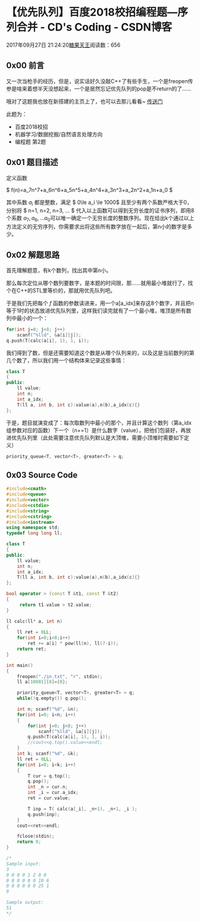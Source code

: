 # 【优先队列】百度2018校招编程题—序列合并 - CD's Coding - CSDN博客





2017年09月27日 21:24:20[糖果天王](https://me.csdn.net/okcd00)阅读数：656








## 0x00 前言

又一次当枪手的经历，但是，说实话好久没敲C++了有些手生，一个是freopen传参是啥来着想半天没想起来，一个是居然忘记优先队列的pop是不return的了……

哦对了这题我也放在新搭建的主页上了，也可以去那儿看看~ [传送门](https://okcd00.github.io/articles/2017-09/%E3%80%90%E4%BC%98%E5%85%88%E9%98%9F%E5%88%97%E3%80%91%E7%99%BE%E5%BA%A62018%E6%A0%A1%E6%8B%9B%E7%BC%96%E7%A8%8B%E9%A2%98%E2%80%94%E5%BA%8F%E5%88%97%E5%90%88%E5%B9%B6.html)

此题为：
- 百度2018校招 
- 机器学习/数据挖掘/自然语言处理方向
- 编程题 第2题

## 0x01 题目描述

定义函数 


$ f(n)=a_7n^7+a_6n^6+a_5n^5+a_4n^4+a_3n^3+a_2n^2+a_1n+a_0 $

其中系数 $a_i$ 都是整数，满足 $ 0\le a_i \le 1000$ 且至少有两个系数严格大于0，分别将 $ n=1, n=2, n=3, ... $ 代入以上函数可以得到无穷长度的证书序列，即用8个系数 $a_7, a_6, ... a_0$可以唯一确定一个无穷长度的整数序列。现在给出k个通过以上方法定义的无穷序列，你需要求出将这些所有数字放在一起后，第n小的数字是多少。
## 0x02 解题思路

首先理解题意，有k个数列，找出其中第n小。 

那么每次定位从哪个数列要数字，是本题的时间限，那……就用最小堆就行了，找个在C++的STL里等价的，那就用优先队列吧。

于是我们先把每个 $f$ 函数的参数读进来，用一个a[a_idx]来存这8个数字，并且把n等于1时的状态放进优先队列里，这样我们读完就有了一个最小堆，堆顶是所有数列中最小的一个：

```cpp
for(int j=0; j<8; j++)
    scanf("%lld", &a[i][j]);
q.push(T(calc(a[i], 1), 1, i));
```

我们得到了数，但是还需要知道这个数是从哪个队列来的，以及这是当前数列的第几个数了，所以我们用一个结构体来记录这些事情：

```cpp
class T
{
public:
    ll value;
    int n;
    int a_idx;
    T(ll a, int b, int c):value(a),n(b),a_idx(c){}
};
```

于是，题目就演变成了：每次取数列中最小的那个，并且计算这个数列（第a_idx组参数对应的函数）下一个（n+=1）是什么数字（value），把他们包装好，再放进优先队列里（此处需要注意优先队列默认是大顶堆，需要小顶堆时需要如下定义）

```cpp
priority_queue<T, vector<T>, greater<T> > q;
```

## 0x03 Source Code

```cpp
#include<cmath>
#include<queue>
#include<vector>
#include<cstdio>
#include<string>
#include<cstring>
#include<iostream>
using namespace std;
typedef long long ll;

class T
{
public:
    ll value;
    int n;
    int a_idx;
    T(ll a, int b, int c):value(a),n(b),a_idx(c){}
};

bool operator > (const T &t1, const T &t2) 
{
     return t1.value > t2.value;
} 

ll calc(ll* a, int n)
{
    ll ret = 0LL;
    for(int i=0;i<8;i++)
        ret += a[i] * pow(ll(n), ll(7-i));
    return ret;
}

int main()
{
    freopen("./in.txt", "r", stdin);
    ll a[10001][8]={0};

    priority_queue<T, vector<T>, greater<T> > q;
    while(!q.empty()) q.pop();

    int n; scanf("%d", &n);
    for(int i=0; i<n; i++)
    {
        for(int j=0; j<8; j++)
            scanf("%lld", &a[i][j]);
        q.push(T(calc(a[i], 1), 1, i));
        //cout<<q.top().value<<endl;
    }
    int k; scanf("%d", &k);
    ll ret = 0LL;
    for(int i=0; i<k; i++)
    {
        T cur = q.top();
        q.pop();
        int _n = cur.n;
        int _i = cur.a_idx;
        ret = cur.value;

        T inp = T( calc(a[_i], _n+1), _n+1, _i );
        q.push(inp);
    }
    cout<<ret<<endl;

    fclose(stdin);
    return 0;
}

/*
Sample input:
3
0 0 0 0 1 2 0 0
0 0 0 0 0 0 10 6
0 0 0 0 0 0 25 1
9

Sample output:
51
*/
```




